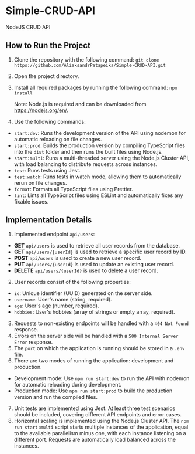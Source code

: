 # Simple-CRUD-API
NodeJS CRUD API

## How to Run the Project

1. Clone the repository with the following command: `git clone https://github.com/AliaksandrPatapeika/Simple-CRUD-API.git`
2. Open the project directory.
3. Install all required packages by running the following command: `npm install`

   Note: Node.js is required and can be downloaded from <https://nodejs.org/en/>.
4. Use the following commands:

- `start:dev`: Runs the development version of the API using nodemon for automatic reloading on file changes.
- `start:prod`: Builds the production version by compiling TypeScript files into the `dist` folder and then runs the built files using Node.js.
- `start:multi`: Runs a multi-threaded server using the Node.js Cluster API, with load balancing to distribute requests across instances.
- `test`: Runs tests using Jest.
- `test:watch`: Runs tests in watch mode, allowing them to automatically rerun on file changes.
- `format`: Formats all TypeScript files using Prettier.
- `lint`: Lints all TypeScript files using ESLint and automatically fixes any fixable issues.

## Implementation Details

1. Implemented endpoint `api/users`:
- **GET** `api/users` is used to retrieve all user records from the database.
- **GET** `api/users/{userId}` is used to retrieve a specific user record by ID.
- **POST** `api/users` is used to create a new user record.
- **PUT** `api/users/{userId}` is used to update an existing user record.
- **DELETE** `api/users/{userId}` is used to delete a user record.
2. User records consist of the following properties:
- `id`: Unique identifier (UUID) generated on the server side.
- `username`: User's name (string, required).
- `age`: User's age (number, required).
- `hobbies`: User's hobbies (array of strings or empty array, required).
3. Requests to non-existing endpoints will be handled with a `404 Not Found` response.
4. Errors on the server side will be handled with a `500 Internal Server Error` response.
5. The `port` on which the application is running should be stored in a `.env` file.
6. There are two modes of running the application: development and production.
- Development mode: Use `npm run start:dev` to run the API with nodemon for automatic reloading during development.
- Production mode: Use `npm run start:prod` to build the production version and run the compiled files.
7. Unit tests are implemented using Jest. At least three test scenarios should be included, covering different API endpoints and error cases.
8. Horizontal scaling is implemented using the Node.js Cluster API. The `npm run start:multi` script starts multiple instances of the application, equal to the available parallelism minus one, with each instance listening on a different port. Requests are automatically load balanced across the instances.
